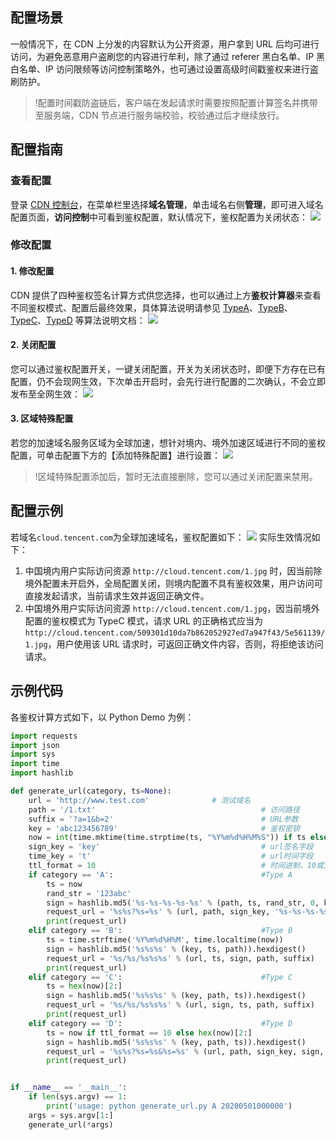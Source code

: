 


## 配置场景
一般情况下，在 CDN 上分发的内容默认为公开资源，用户拿到 URL 后均可进行访问，为避免恶意用户盗刷您的内容进行牟利，除了通过 referer 黑白名单、IP 黑白名单、IP 访问限频等访问控制策略外，也可通过设置高级时间戳鉴权来进行盗刷防护。

> !配置时间戳防盗链后，客户端在发起请求时需要按照配置计算签名并携带至服务端，CDN 节点进行服务端校验，校验通过后才继续放行。

## 配置指南
### 查看配置
登录 [CDN 控制台](https://console.cloud.tencent.com/cdn)，在菜单栏里选择**域名管理**，单击域名右侧**管理**，即可进入域名配置页面，**访问控制**中可看到鉴权配置，默认情况下，鉴权配置为关闭状态：
![](https://main.qcloudimg.com/raw/64a08a1ca54b41ca8a5ff0dd2dbca70b.png)

### 修改配置
#### 1. 修改配置
CDN 提供了四种鉴权签名计算方式供您选择，也可以通过上方**鉴权计算器**来查看不同鉴权模式、配置后最终效果，具体算法说明请参见 [TypeA](https://cloud.tencent.com/document/product/228/41623)、[TypeB](https://cloud.tencent.com/document/product/228/41871)、[TypeC](https://cloud.tencent.com/document/product/228/41624)、[TypeD](https://cloud.tencent.com/document/product/228/41625) 等算法说明文档：
![](https://main.qcloudimg.com/raw/329165fa369f82320909166396390048.png)

#### 2. 关闭配置
您可以通过鉴权配置开关，一键关闭配置，开关为关闭状态时，即便下方存在已有配置，仍不会现网生效，下次单击开启时，会先行进行配置的二次确认，不会立即发布至全网生效：
![](https://main.qcloudimg.com/raw/5527e5fd22f68e0948223368288dead1.png)
#### 3. 区域特殊配置
若您的加速域名服务区域为全球加速，想针对境内、境外加速区域进行不同的鉴权配置，可单击配置下方的【添加特殊配置】进行设置：
![](https://main.qcloudimg.com/raw/d685821a557fc1d276e3f8458620543a.png)

> !区域特殊配置添加后，暂时无法直接删除，您可以通过关闭配置来禁用。

## 配置示例
若域名`cloud.tencent.com`为全球加速域名，鉴权配置如下：
![](https://main.qcloudimg.com/raw/3e41be9e5ced13a8938336de16657bf0.png)
实际生效情况如下：
1. 中国境内用户实际访问资源 `http://cloud.tencent.com/1.jpg` 时，因当前除境外配置未开启外，全局配置关闭，则境内配置不具有鉴权效果，用户访问可直接发起请求，当前请求生效并返回正确文件。
2. 中国境外用户实际访问资源 `http://cloud.tencent.com/1.jpg`，因当前境外配置的鉴权模式为 TypeC 模式，请求 URL 的正确格式应当为  `http://cloud.tencent.com/509301d10da7b862052927ed7a947f43/5e561139/1.jpg`，用户使用该 URL 请求时，可返回正确文件内容，否则，将拒绝该访问请求。



## 示例代码

各鉴权计算方式如下，以 Python Demo 为例：

```Python
import requests
import json
import sys
import time
import hashlib

def generate_url(category, ts=None):
    url = 'http://www.test.com'              # 测试域名
    path = '/1.txt'                                     # 访问路径
    suffix = '?a=1&b=2'                                 # URL参数
    key = 'abc123456789'                                # 鉴权密钥
    now = int(time.mktime(time.strptime(ts, "%Y%m%d%H%M%S")) if ts else time.time())                # 如果输入了时间，用输入ts，否则用当前ts
    sign_key = 'key'                                    # url签名字段
    time_key = 't'                                      # url时间字段
    ttl_format = 10                                     # 时间进制，10或16，只有typeD支持
    if category == 'A':                                 #Type A
        ts = now
        rand_str = '123abc'
        sign = hashlib.md5('%s-%s-%s-%s-%s' % (path, ts, rand_str, 0, key)).hexdigest()
        request_url = '%s%s?%s=%s' % (url, path, sign_key, '%s-%s-%s-%s' % (ts, rand_str, 0, sign))
        print(request_url)
    elif category == 'B':                               #Type B
        ts = time.strftime('%Y%m%d%H%M', time.localtime(now))
        sign = hashlib.md5('%s%s%s' % (key, ts, path)).hexdigest()
        request_url = '%s/%s/%s%s%s' % (url, ts, sign, path, suffix)
        print(request_url)
    elif category == 'C':                               #Type C
        ts = hex(now)[2:]
        sign = hashlib.md5('%s%s%s' % (key, path, ts)).hexdigest()
        request_url = '%s/%s/%s%s%s' % (url, sign, ts, path, suffix)
        print(request_url)
    elif category == 'D':                               #Type D
        ts = now if ttl_format == 10 else hex(now)[2:]
        sign = hashlib.md5('%s%s%s' % (key, path, ts)).hexdigest()
        request_url = '%s%s?%s=%s&%s=%s' % (url, path, sign_key, sign, time_key, ts)
        print(request_url)


if __name__ == '__main__':
    if len(sys.argv) == 1:
        print('usage: python generate_url.py A 20200501000000')
    args = sys.argv[1:]
    generate_url(*args)
```
